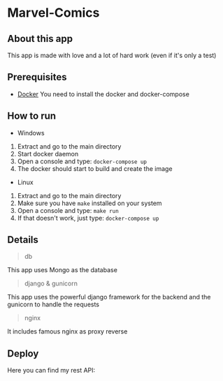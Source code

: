 # Marvel-Comics

## About this app
This app is made with love and a lot of hard work (even if it's only a test)

## Prerequisites
* [Docker](https://docs.docker.com/get-docker/)
You need to install the docker and docker-compose

## How to run


* Windows

1. Extract and go to the main directory
2. Start docker daemon
3. Open a console and type: `docker-compose up`
4. The docker should start to build and create the image

* Linux

1. Extract and go to the main directory
2. Make sure you have `make` installed on your system
3. Open a console and type: `make run`
4. If that doesn't work, just type: `docker-compose up`

## Details
> db

This app uses Mongo as the database

> django & gunicorn

This app uses the powerful django framework for the backend and the gunicorn to handle the requests

> nginx

It includes famous nginx as proxy reverse

## Deploy
Here you can find my rest API:

